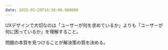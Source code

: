 ```yaml
---
date: 2025-01-29T14:30:00.000000
---
```


UXデザインで大切なのは「ユーザーが何を求めているか」よりも「ユーザーが何に困っているか」を理解すること。

問題の本質を見つけることが解決策の質を決める。 